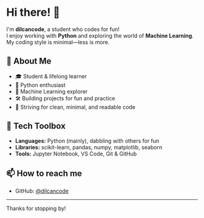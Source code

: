 # Hi there! 👋

I'm **dilcancode**, a student who codes for fun!  
I enjoy working with **Python** and exploring the world of **Machine Learning**.  
My coding style is minimal—less is more.

## 🚀 About Me

- 🎓 Student & lifelong learner
- 🐍 Python enthusiast
- 🤖 Machine Learning explorer
- 🛠️ Building projects for fun and practice
- 🌱 Striving for clean, minimal, and readable code

## 🧰 Tech Toolbox

- **Languages:** Python (mainly), dabbling with others for fun
- **Libraries:** scikit-learn, pandas, numpy, matplotlib, seaborn
- **Tools:** Jupyter Notebook, VS Code, Git & GitHub



## 📫 How to reach me

- GitHub: [@dilcancode](https://github.com/dilcancode)

---

Thanks for stopping by!
